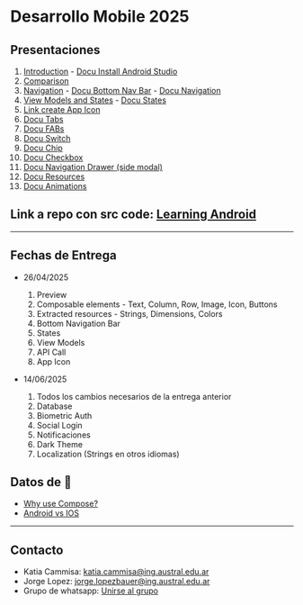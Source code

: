 # Desarrollo Mobile 2025

## Presentaciones
1. [Introduction](introduction) - [Docu Install Android Studio](https://developer.android.com/codelabs/basic-android-kotlin-compose-install-android-studio?hl=es-419#0)
2. [Comparison](comparison)
3. [Navigation](navigation) - [Docu Bottom Nav Bar](https://developer.android.com/develop/ui/compose/navigation?hl=es-419#bottom-nav) - [Docu Navigation](https://developer.android.com/develop/ui/compose/navigation?hl=es-419h)
4. [View Models and States](states) - [Docu States](https://developer.android.com/develop/ui/compose/state?hl=es-419)
5. [Link create App Icon](https://icon.kitchen/)
6. [Docu Tabs](https://www.freecodecamp.org/news/tabs-in-jetpack-compose/)
7. [Docu FABs](https://developer.android.com/quick-guides/content/create-floating-action-button)
8. [Docu Switch](https://developer.android.com/develop/ui/compose/components/switch)
9. [Docu Chip](https://developer.android.com/develop/ui/compose/components/chip)
10. [Docu Checkbox](https://developer.android.com/develop/ui/compose/components/checkbox)
11. [Docu Navigation Drawer (side modal)](https://developer.android.com/develop/ui/compose/components/drawer)
12. [Docu Resources](https://developer.android.com/guide/topics/resources/providing-resources?hl=es-419)
13. [Docu Animations](https://developer.android.com/develop/ui/compose/animation/introduction?hl=es-419)
   
<!---

6. [Docu API Retreival](https://www.geeksforgeeks.org/how-to-get-data-from-api-using-retrofit-library-in-android/) - [Link para crear una API](https://retool.com/api-generator)
7. [Docu primitive data storage](https://medium.com/@mundodigital.pro/implementando-datastore-preferences-en-android-con-kotlin-f1cbb28974af) - [Docu Room local database](https://medium.com/@harimoradiya123/getting-started-with-room-database-in-android-using-kotlin-92f84b6a5e6c)
9. [Docu Dismissible Card](https://www.geeksforgeeks.org/android-jetpack-compose-swipe-to-dismiss-with-material-3/)
15. [Docu Navigation Drawer (side modal)](https://developer.android.com/develop/ui/compose/components/drawer)
16. [Docu Biometric Auth](https://medium.com/@muaz.kadan/biometric-authentication-in-jetpack-compose-5e4d7e35d1e7)

-->

## Link a repo con src code: [Learning Android](https://github.com/katiacammisa/learning_android)
**************************************************

## Fechas de Entrega
* 26/04/2025
  1. Preview
  2. Composable elements - Text, Column, Row, Image, Icon, Buttons
  3. Extracted resources - Strings, Dimensions, Colors
  4. Bottom Navigation Bar
  6. States
  8. View Models
  9. API Call
  10. App Icon
  
* 14/06/2025
  1. Todos los cambios necesarios de la entrega anterior
  2. Database
  3. Biometric Auth
  4. Social Login
  5. Notificaciones
  6. Dark Theme
  7. Localization (Strings en otros idiomas)

## Datos de 🌈

* [Why use Compose?](https://developer.android.com/develop/ui/compose/why-adopt)
* [Android vs IOS](https://backlinko.com/iphone-vs-android-statistics)

**************************************************

## Contacto
* Katia Cammisa: [katia.cammisa@ing.austral.edu.ar](katia.cammisa@ing.austral.edu.ar)
* Jorge Lopez: [jorge.lopezbauer@ing.austral.edu.ar](jorge.lopezbauer@ing.austral.edu.ar )
* Grupo de whatsapp: [Unirse al grupo](https://chat.whatsapp.com/LRkpYekV5SD28p5fpQDupU)
